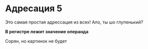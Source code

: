 # Адресация 5
Это самая простая адрессация из всех! Ало, ты шо глупенький?

**В регистре лежит значение операнда**

Сорян, но картинок не будет
